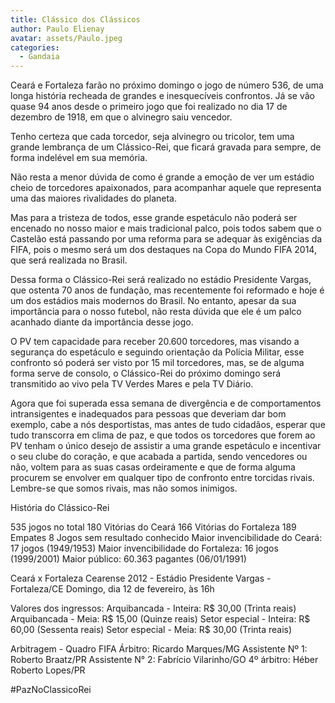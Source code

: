 ```yaml
---
title: Clássico dos Clássicos
author: Paulo Elienay
avatar: assets/Paulo.jpeg
categories:
  - Gandaia
---
```

Ceará e Fortaleza farão no próximo domingo o jogo de número 536, de uma longa história recheada de grandes e inesquecíveis confrontos. Já se vão quase 94 anos desde o primeiro jogo que foi realizado no dia 17 de dezembro de 1918, em que o alvinegro saiu vencedor.

Tenho certeza que cada torcedor, seja alvinegro ou tricolor, tem uma grande lembrança de um Clássico-Rei, que ficará gravada para sempre, de forma indelével em sua memória.

Não resta a menor dúvida de como é grande a emoção de ver um estádio cheio de torcedores apaixonados, para acompanhar aquele que representa uma das maiores rivalidades do planeta.

Mas para a tristeza de todos, esse grande espetáculo não poderá ser encenado no nosso maior e mais tradicional palco, pois todos sabem que o Castelão está passando por uma reforma para se adequar às exigências da FIFA, pois o mesmo será um dos destaques na Copa do Mundo FIFA 2014, que será realizada no Brasil.

Dessa forma o Clássico-Rei será realizado no estádio Presidente Vargas, que ostenta 70 anos de fundação, mas recentemente foi reformado e hoje é um dos estádios mais modernos do Brasil. No entanto, apesar da sua importância para o nosso futebol, não resta dúvida que ele é um palco acanhado diante da importância desse jogo.

O PV tem capacidade para receber 20.600 torcedores, mas visando a segurança do espetáculo e seguindo orientação da Polícia Militar, esse confronto só poderá ser visto por 15 mil torcedores, mas, se de alguma forma serve de consolo, o Clássico-Rei do próximo domingo será transmitido ao vivo pela TV Verdes Mares e pela TV Diário.

Agora que foi superada essa semana de divergência e de comportamentos intransigentes e inadequados para pessoas que deveriam dar bom exemplo, cabe a nós desportistas, mas antes de tudo cidadãos, esperar que tudo transcorra em clima de paz, e que todos os torcedores que forem ao PV tenham o único desejo de assistir a uma grande espetáculo e incentivar o seu clube do coração, e que acabada a partida, sendo vencedores ou não, voltem para as suas casas ordeiramente e que de forma alguma procurem se envolver em qualquer tipo de confronto entre torcidas rivais. Lembre-se que somos rivais, mas não somos inimigos.

História do Clássico-Rei

535 jogos no total
180 Vitórias do Ceará
166 Vitórias do Fortaleza
189 Empates
8 Jogos sem resultado conhecido
Maior invencibilidade do Ceará: 17 jogos (1949/1953)
Maior invencibilidade do Fortaleza: 16 jogos (1999/2001)
Maior público: 60.363 pagantes (06/01/1991)

Ceará x Fortaleza
Cearense 2012 - Estádio Presidente Vargas - Fortaleza/CE
Domingo, dia 12 de fevereiro, às 16h

Valores dos ingressos:
Arquibancada - Inteira: R$ 30,00 (Trinta reais)
Arquibancada - Meia: R$ 15,00 (Quinze reais)
Setor especial - Inteira: R$ 60,00 (Sessenta reais)
Setor especial - Meia: R$ 30,00 (Trinta reais)

Arbitragem - Quadro FIFA
Árbitro: Ricardo Marques/MG
Assistente Nº 1: Roberto Braatz/PR
Assistente N° 2: Fabrício Vilarinho/GO
4º árbitro: Héber Roberto Lopes/PR


#PazNoClassicoRei
